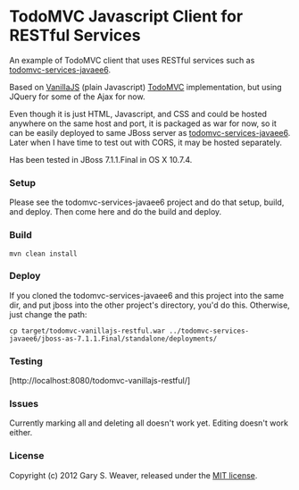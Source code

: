 TodoMVC Javascript Client for RESTful Services
=====

An example of TodoMVC client that uses RESTful services such as [todomvc-services-javaee6][services].

Based on [VanillaJS][todomvcvanilla] (plain Javascript) [TodoMVC][todomvc] implementation, but using JQuery for some of the Ajax for now.

Even though it is just HTML, Javascript, and CSS and could be hosted anywhere on the same host and port, it is packaged as war for now, so it can be easily deployed to same JBoss server as [todomvc-services-javaee6][services]. Later when I have time to test out with CORS, it may be hosted separately.

Has been tested in JBoss 7.1.1.Final in OS X 10.7.4.

### Setup

Please see the todomvc-services-javaee6 project and do that setup, build, and deploy. Then come here and do the build and deploy.

### Build

    mvn clean install

### Deploy

If you cloned the todomvc-services-javaee6 and this project into the same dir, and put jboss into the other project's directory, you'd do this. Otherwise, just change the path:

    cp target/todomvc-vanillajs-restful.war ../todomvc-services-javaee6/jboss-as-7.1.1.Final/standalone/deployments/

### Testing

[http://localhost:8080/todomvc-vanillajs-restful/]

### Issues

Currently marking all and deleting all doesn't work yet. Editing doesn't work either.

### License

Copyright (c) 2012 Gary S. Weaver, released under the [MIT license][lic].

[services]: http://github.com/garysweaver/todomvc-vanillajs-restful
[todomvc]: https://github.com/addyosmani/todomvc
[todomvcvanilla]: https://github.com/addyosmani/todomvc/tree/master/reference-examples/vanillajs
[lic]: http://github.com/garysweaver/todomvc-vanillajs-restful/blob/master/LICENSE
